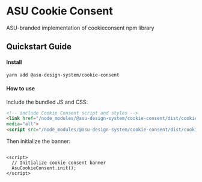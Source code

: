 # ASU Cookie Consent
ASU-branded implementation of cookieconsent npm library

## Quickstart Guide

#### Install

```bash
yarn add @asu-design-system/cookie-consent
```


#### How to use
Include the bundled JS and CSS:

```html
<!-- include Cookie Consent script and styles -->
<link href="/node_modules/@asu-design-system/cookie-consent/dist/cookie-consent.css" rel="stylesheet" type="text/css"
media="all">
<script src="/node_modules/@asu-design-system/cookie-consent/dist/cookie-consent.js"></script>
```

Then initialize the banner:

```

<script>
  // Initialize cookie consent banner
  AsuCookieConsent.init();
</script>

```
